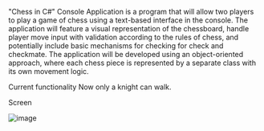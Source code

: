 "Chess in C#" Console Application is a program that will allow two players to play a game of chess using a text-based interface in the console. The application will feature a visual representation of the chessboard, handle player move input with validation according to the rules of chess, and potentially include basic mechanisms for checking for check and checkmate. The application will be developed using an object-oriented approach, where each chess piece is represented by a separate class with its own movement logic.

Сurrent functionality
  Now only a knight can walk.

Screen

![image](https://github.com/user-attachments/assets/27a272a4-fc7e-43af-a8c8-c78456be3380)
